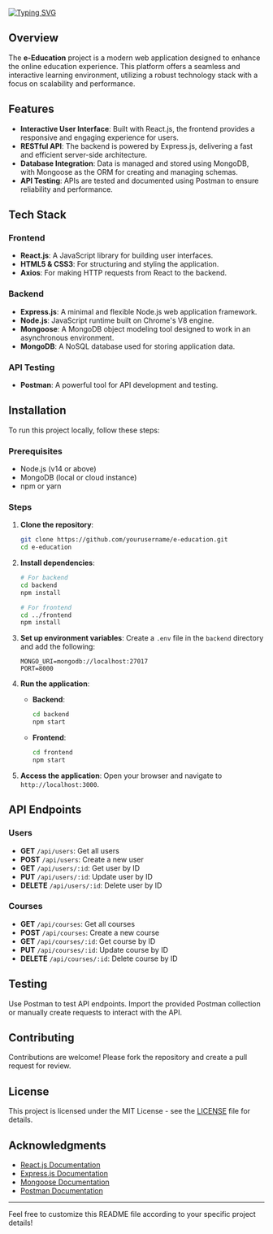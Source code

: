 [![Typing SVG](https://readme-typing-svg.demolab.com?font=Fira+Code&weight=600&size=45&duration=3000&pause=2000&width=435&lines=e-Education+Project)](https://git.io/typing-svg)


## Overview


The **e-Education** project is a modern web application designed to enhance the online education experience. This platform offers a seamless and interactive learning environment, utilizing a robust technology stack with a focus on scalability and performance.

## Features

- **Interactive User Interface**: Built with React.js, the frontend provides a responsive and engaging experience for users.
- **RESTful API**: The backend is powered by Express.js, delivering a fast and efficient server-side architecture.
- **Database Integration**: Data is managed and stored using MongoDB, with Mongoose as the ORM for creating and managing schemas.
- **API Testing**: APIs are tested and documented using Postman to ensure reliability and performance.

## Tech Stack

### Frontend
- **React.js**: A JavaScript library for building user interfaces.
- **HTML5 & CSS3**: For structuring and styling the application.
- **Axios**: For making HTTP requests from React to the backend.

### Backend
- **Express.js**: A minimal and flexible Node.js web application framework.
- **Node.js**: JavaScript runtime built on Chrome's V8 engine.
- **Mongoose**: A MongoDB object modeling tool designed to work in an asynchronous environment.
- **MongoDB**: A NoSQL database used for storing application data.

### API Testing
- **Postman**: A powerful tool for API development and testing.

## Installation

To run this project locally, follow these steps:

### Prerequisites
- Node.js (v14 or above)
- MongoDB (local or cloud instance)
- npm or yarn

### Steps

1. **Clone the repository**:
   ```bash
   git clone https://github.com/yourusername/e-education.git
   cd e-education
   ```

2. **Install dependencies**:
   ```bash
   # For backend
   cd backend
   npm install

   # For frontend
   cd ../frontend
   npm install
   ```

3. **Set up environment variables**:
   Create a `.env` file in the `backend` directory and add the following:
   ```env
   MONGO_URI=mongodb://localhost:27017
   PORT=8000
   ```

4. **Run the application**:

   - **Backend**:
     ```bash
     cd backend
     npm start
     ```

   - **Frontend**:
     ```bash
     cd frontend
     npm start
     ```

5. **Access the application**:
   Open your browser and navigate to `http://localhost:3000`.

## API Endpoints

### Users
- **GET** `/api/users`: Get all users
- **POST** `/api/users`: Create a new user
- **GET** `/api/users/:id`: Get user by ID
- **PUT** `/api/users/:id`: Update user by ID
- **DELETE** `/api/users/:id`: Delete user by ID

### Courses
- **GET** `/api/courses`: Get all courses
- **POST** `/api/courses`: Create a new course
- **GET** `/api/courses/:id`: Get course by ID
- **PUT** `/api/courses/:id`: Update course by ID
- **DELETE** `/api/courses/:id`: Delete course by ID

## Testing

Use Postman to test API endpoints. Import the provided Postman collection or manually create requests to interact with the API.

## Contributing

Contributions are welcome! Please fork the repository and create a pull request for review.

## License

This project is licensed under the MIT License - see the [LICENSE](LICENSE) file for details.

## Acknowledgments

- [React.js Documentation](https://reactjs.org/docs/getting-started.html)
- [Express.js Documentation](https://expressjs.com/)
- [Mongoose Documentation](https://mongoosejs.com/)
- [Postman Documentation](https://learning.postman.com/)

---

Feel free to customize this README file according to your specific project details!
